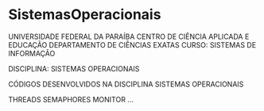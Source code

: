 SistemasOperacionais
====================

UNIVERSIDADE FEDERAL DA PARAÍBA
CENTRO DE CIÊNCIA APLICADA E EDUCAÇÃO
DEPARTAMENTO DE CIÊNCIAS EXATAS
CURSO: SISTEMAS DE INFORMAÇÃO

DISCIPLINA: SISTEMAS OPERACIONAIS

CÓDIGOS DESENVOLVIDOS NA DISCIPLINA SISTEMAS OPERACIONAIS

THREADS
SEMAPHORES
MONITOR
...
